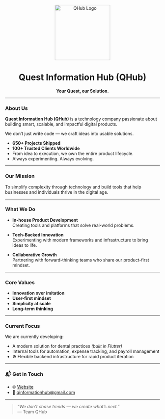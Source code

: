 <p align="center">
  <img src="https://qinformationhub.com/wp-content/uploads/2025/08/LOGO-without-Background-1.png" alt="QHub Logo" width="180"/>
</p>

<h1 align="center">Quest Information Hub (QHub)</h1>

<p align="center"><strong>Your Quest, our Solution.</strong></p>

---

### About Us
**Quest Information Hub (QHub)** is a technology company passionate about building smart, scalable, and impactful digital products.

We don’t just write code — we craft ideas into usable solutions.

-  **650+ Projects Shipped**
-  **100+ Trusted Clients Worldwide**
-  From idea to execution, we own the entire product lifecycle.
-  Always experimenting. Always evolving.

---

### Our Mission
To simplify complexity through technology and build tools that help businesses and individuals thrive in the digital age.

---

### What We Do
- **In-house Product Development**  
  Creating tools and platforms that solve real-world problems.

- **Tech-Backed Innovation**  
  Experimenting with modern frameworks and infrastructure to bring ideas to life.

- **Collaborative Growth**  
  Partnering with forward-thinking teams who share our product-first mindset.

---

### Core Values
- **Innovation over imitation**
- **User-first mindset**
- **Simplicity at scale**
- **Long-term thinking**

---

### Current Focus
We are currently developing:
-  A modern solution for dental practices *(built in Flutter)*
-  Internal tools for automation, expense tracking, and payroll management
- ⚙ Flexible backend infrastructure for rapid product iteration

---

### 📬 Get in Touch
- 🌐 [Website](https://qinformationhub.com)
- 📧 qinformationhub@gmail.com

---

> _“We don’t chase trends — we create what’s next.”_  
> — Team QHub
